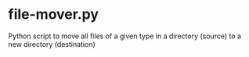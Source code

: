 # file-mover.py
Python script to move all files of a given type in a directory (source) to a new directory (destination)

